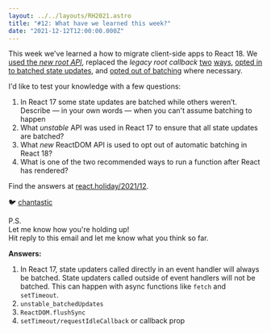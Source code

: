 ```yaml
---
layout: ../../layouts/RH2021.astro
title: "#12: What have we learned this week?"
date: "2021-12-12T12:00:00.000Z"
---
```


This week we've learned a how to migrate client-side apps to React 18. We [used the _new root API_](/2021/6), replaced the _legacy root callback_ [two](/2021/7) [ways](/2021/8), [opted in to batched state updates](/2021/9), and [opted out of batching](/2021/10) where necessary.

I'd like to test your knowledge with a few questions:

1. In React 17 some state updates are batched while others weren’t. Describe — in your own words — when you can't assume batching to happen
1. What _unstable_ API was used in React 17 to ensure that all state updates are batched?
1. What _new_ ReactDOM API is used to opt out of automatic batching in React 18?
1. What is one of the two recommended ways to run a function after React has rendered?

Find the answers at [react.holiday/2021/12](https://react.holiday/2021/12).

🐦 [chantastic](https://chan.dev/twitter)

P.S.  
Let me know how you're holding up!  
Hit reply to this email and let me know what you think so far.

**Answers:**

1. In React 17, state updaters called directly in an event handler will always be batched. State updaters called outside of event handlers will not be batched. This can happen with async functions like `fetch` and `setTimeout`.
1. `unstable_batchedUpdates`
1. `ReactDOM.flushSync`
1. `setTimeout/requestIdleCallback` or callback prop
